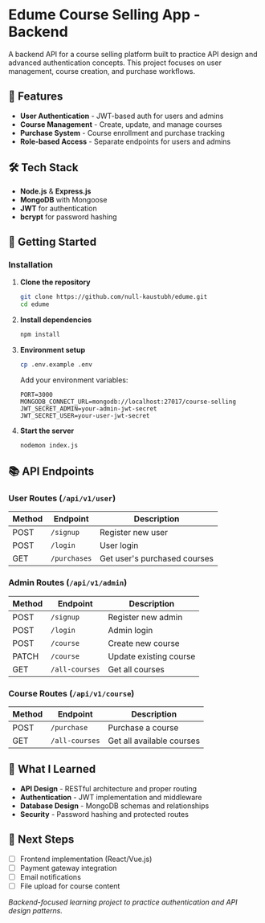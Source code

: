 # Edume Course Selling App - Backend

A backend API for a course selling platform built to practice API design and advanced authentication concepts. This project focuses on user management, course creation, and purchase workflows.

## 🚀 Features

- **User Authentication** - JWT-based auth for users and admins
- **Course Management** - Create, update, and manage courses
- **Purchase System** - Course enrollment and purchase tracking
- **Role-based Access** - Separate endpoints for users and admins

## 🛠️ Tech Stack

- **Node.js** & **Express.js**
- **MongoDB** with Mongoose
- **JWT** for authentication
- **bcrypt** for password hashing

## 🚦 Getting Started

### Installation

1. **Clone the repository**

   ```bash
   git clone https://github.com/null-kaustubh/edume.git
   cd edume
   ```

2. **Install dependencies**

   ```bash
   npm install
   ```

3. **Environment setup**

   ```bash
   cp .env.example .env
   ```

   Add your environment variables:

   ```env
   PORT=3000
   MONGODB_CONNECT_URL=mongodb://localhost:27017/course-selling
   JWT_SECRET_ADMIN=your-admin-jwt-secret
   JWT_SECRET_USER=your-user-jwt-secret
   ```

4. **Start the server**
   ```bash
   nodemon index.js
   ```

## 📚 API Endpoints

### User Routes (`/api/v1/user`)

| Method | Endpoint     | Description                  |
| ------ | ------------ | ---------------------------- |
| POST   | `/signup`    | Register new user            |
| POST   | `/login`     | User login                   |
| GET    | `/purchases` | Get user's purchased courses |

### Admin Routes (`/api/v1/admin`)

| Method | Endpoint       | Description            |
| ------ | -------------- | ---------------------- |
| POST   | `/signup`      | Register new admin     |
| POST   | `/login`       | Admin login            |
| POST   | `/course`      | Create new course      |
| PATCH  | `/course`      | Update existing course |
| GET    | `/all-courses` | Get all courses        |

### Course Routes (`/api/v1/course`)

| Method | Endpoint       | Description               |
| ------ | -------------- | ------------------------- |
| POST   | `/purchase`    | Purchase a course         |
| GET    | `/all-courses` | Get all available courses |

## 🎯 What I Learned

- **API Design** - RESTful architecture and proper routing
- **Authentication** - JWT implementation and middleware
- **Database Design** - MongoDB schemas and relationships
- **Security** - Password hashing and protected routes

## 🚧 Next Steps

- [ ] Frontend implementation (React/Vue.js)
- [ ] Payment gateway integration
- [ ] Email notifications
- [ ] File upload for course content

_Backend-focused learning project to practice authentication and API design patterns._
